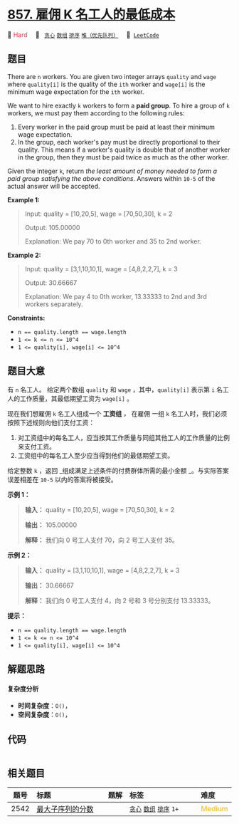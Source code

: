 # [857. 雇佣 K 名工人的最低成本](https://leetcode.com/problems/minimum-cost-to-hire-k-workers)

🔴 <font color=#ff334b>Hard</font>&emsp; 🔖&ensp; [`贪心`](/leetcode/outline/tag/greedy.md) [`数组`](/leetcode/outline/tag/array.md) [`排序`](/leetcode/outline/tag/sorting.md) [`堆（优先队列）`](/leetcode/outline/tag/heap-priority-queue.md)&emsp; 🔗&ensp;[`LeetCode`](https://leetcode.com/problems/minimum-cost-to-hire-k-workers)


## 题目

There are `n` workers. You are given two integer arrays `quality` and `wage`
where `quality[i]` is the quality of the `ith` worker and `wage[i]` is the
minimum wage expectation for the `ith` worker.

We want to hire exactly `k` workers to form a **paid group**. To hire a group
of `k` workers, we must pay them according to the following rules:

  1. Every worker in the paid group must be paid at least their minimum wage expectation.
  2. In the group, each worker's pay must be directly proportional to their quality. This means if a worker's quality is double that of another worker in the group, then they must be paid twice as much as the other worker.

Given the integer `k`, return _the least amount of money needed to form a paid
group satisfying the above conditions_. Answers within `10-5` of the actual
answer will be accepted.



**Example 1:**

> Input: quality = [10,20,5], wage = [70,50,30], k = 2
> 
> Output: 105.00000
> 
> Explanation: We pay 70 to 0th worker and 35 to 2nd worker.

**Example 2:**

> Input: quality = [3,1,10,10,1], wage = [4,8,2,2,7], k = 3
> 
> Output: 30.66667
> 
> Explanation: We pay 4 to 0th worker, 13.33333 to 2nd and 3rd workers separately.

**Constraints:**

  * `n == quality.length == wage.length`
  * `1 <= k <= n <= 10^4`
  * `1 <= quality[i], wage[i] <= 10^4`


## 题目大意

有 `n` 名工人。 给定两个数组 `quality` 和 `wage` ，其中，`quality[i]` 表示第 `i`
名工人的工作质量，其最低期望工资为 `wage[i]` 。

现在我们想雇佣 `k` 名工人组成一个 **工资组** _。_ 在雇佣 一组 `k` 名工人时，我们必须按照下述规则向他们支付工资：

  1. 对工资组中的每名工人，应当按其工作质量与同组其他工人的工作质量的比例来支付工资。
  2. 工资组中的每名工人至少应当得到他们的最低期望工资。

给定整数 `k` ，返回 _组成满足上述条件的付费群体所需的最小金额  _。与实际答案误差相差在 `10-5` 以内的答案将被接受。



**示例 1：**

> 
> 
> 
> 
> 
> **输入：** quality = [10,20,5], wage = [70,50,30], k = 2
> 
> **输出：** 105.00000
> 
> **解释：** 我们向 0 号工人支付 70，向 2 号工人支付 35。

**示例 2：**

> 
> 
> 
> 
> 
> **输入：** quality = [3,1,10,10,1], wage = [4,8,2,2,7], k = 3
> 
> **输出：** 30.66667
> 
> **解释：** 我们向 0 号工人支付 4，向 2 号和 3 号分别支付 13.33333。



**提示：**

  * `n == quality.length == wage.length`
  * `1 <= k <= n <= 10^4`
  * `1 <= quality[i], wage[i] <= 10^4`


## 解题思路

#### 复杂度分析

- **时间复杂度**：`O()`，
- **空间复杂度**：`O()`，

## 代码

```javascript

```

## 相关题目

| 题号 | 标题 | 题解 | 标签 | 难度 |
| :------: | :------ | :------: | :------ | :------ |
| 2542 | [最大子序列的分数](https://leetcode.com/problems/maximum-subsequence-score) |  |  [`贪心`](/leetcode/outline/tag/greedy.md) [`数组`](/leetcode/outline/tag/array.md) [`排序`](/leetcode/outline/tag/sorting.md) `1+` | <font color=#ffb800>Medium</font> |

<style>
.blue {
    background-color: #096dd9;
    padding: 0.25rem 0.5rem;
    margin: 0;
    font-size: 0.85em;
    border-radius: 3px;
    color: white;
    font-weight: 500;
}
table th:first-of-type { width: 10%; }
table th:nth-of-type(2) { width: 35%; }
table th:nth-of-type(3) { width: 10%; }
table th:nth-of-type(4) { width: 35%; }
table th:nth-of-type(5) { width: 10%; }
</style>
